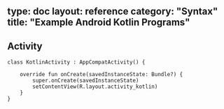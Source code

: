 type: doc
layout: reference
category: "Syntax"
title: "Example Android Kotlin Programs"
---

## Activity
```
class KotlinActivity : AppCompatActivity() {

    override fun onCreate(savedInstanceState: Bundle?) {
        super.onCreate(savedInstanceState)
        setContentView(R.layout.activity_kotlin)
    }
}
```